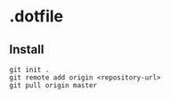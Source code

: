 # .dotfile


## Install ##

```shell
git init .
git remote add origin <repository-url>
git pull origin master
````
